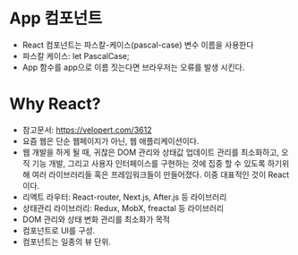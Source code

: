 # App 컴포넌트
- React 컴포넌트는 파스칼-케이스(pascal-case) 변수 이름을 사용한다
- 파스칼 케이스: let PascalCase;
- App 함수를 app으로 이름 짓는다면 브라우저는 오류를 발생 시킨다.

# Why React?
- 참고문서: https://velopert.com/3612
- 요즘 웹은 단순 웹페이지가 아닌, 웹 애플리케이션이다.
- 웹 개발을 하게 될 때, 귀찮은 DOM 관리와 상태값 업데이트 관리를 최소화하고, 오직 기능 개발, 그리고 사용자 인터페이스를 구현하는 것에 집중 할 수 있도록 하기위해 여러 라이브러리들 혹은 프레임워크들이 만들어졌다. 이중 대표적인 것이 React이다.
- 리액트 라우터: React-router, Next.js, After.js 등 라이브러리
- 상태관리 라이브러리: Redux, MobX, freactal 등 라이브러리
- DOM 관리와 상태 변화 관리를 최소화가 목적
- 컴포넌트로 UI를 구성.
- 컴포넌트는 일종의 뷰 단위.
